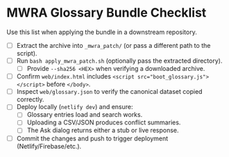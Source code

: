 # MWRA Glossary Bundle Checklist

Use this list when applying the bundle in a downstream repository.

- [ ] Extract the archive into `_mwra_patch/` (or pass a different path to the script).
- [ ] Run `bash apply_mwra_patch.sh` (optionally pass the extracted directory).
  - [ ] Provide `--sha256 <HEX>` when verifying a downloaded archive.
- [ ] Confirm `web/index.html` includes `<script src="boot_glossary.js"></script>` before `</body>`.
- [ ] Inspect `web/glossary.json` to verify the canonical dataset copied correctly.
- [ ] Deploy locally (`netlify dev`) and ensure:
  - [ ] Glossary entries load and search works.
  - [ ] Uploading a CSV/JSON produces conflict summaries.
  - [ ] The Ask dialog returns either a stub or live response.
- [ ] Commit the changes and push to trigger deployment (Netlify/Firebase/etc.).
